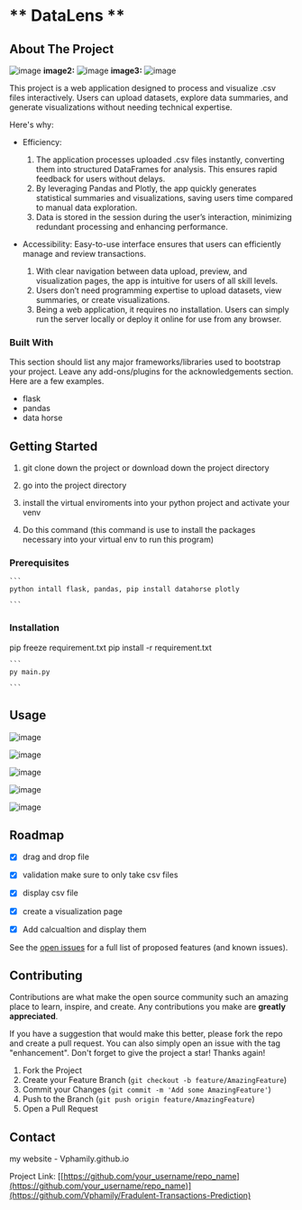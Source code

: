 # ** DataLens **

<!-- ABOUT THE PROJECT -->
## About The Project


![image](https://user-images.githubusercontent.com/86323153/226807977-ecdbfb06-4847-428b-b27e-57478ce1ad65.png)
**image2:**
![image](https://user-images.githubusercontent.com/86323153/226808096-4ce26bbb-6933-4c5b-80b7-6ee90f30ba85.png)
**image3:**
![image](https://user-images.githubusercontent.com/86323153/226808148-c341c2b6-2c93-4ad0-9495-aade01e4fc56.png)



This project is a web application designed to process and visualize .csv files interactively. Users can upload datasets, explore data summaries, and generate visualizations without needing technical expertise.



Here's why:
* Efficiency:
  1. The application processes uploaded .csv files instantly, converting them into structured DataFrames for analysis. This ensures rapid feedback for users without              delays.
  2. By leveraging Pandas and Plotly, the app quickly generates statistical summaries and visualizations, saving users time compared to manual data exploration.
  3. Data is stored in the session during the user’s interaction, minimizing redundant processing and enhancing performance.
  
* Accessibility: Easy-to-use interface ensures that users can efficiently manage and review transactions.
  1. With clear navigation between data upload, preview, and visualization pages, the app is intuitive for users of all skill levels.
  2. Users don’t need programming expertise to upload datasets, view summaries, or create visualizations.
  3. Being a web application, it requires no installation. Users can simply run the server locally or deploy it online for use from any browser.

### Built With

This section should list any major frameworks/libraries used to bootstrap your project. Leave any add-ons/plugins for the acknowledgements section. Here are a few examples.

- flask
- pandas
- data horse



<!-- GETTING STARTED -->
## Getting Started

1. git clone down the project or download down the project directory

2. go into the project directory 

3. install the virtual enviroments into your python project and activate your venv

4. Do this command (this command is use to install the packages necessary into your virtual env to run this program)




### Prerequisites

````
```
python intall flask, pandas, pip install datahorse plotly

```
````

  

### Installation

pip freeze requirement.txt
pip install -r requirement.txt


````
```
py main.py

```
````
<!-- USAGE EXAMPLES -->
## Usage
![image](https://github.com/user-attachments/assets/d6d1e8b6-c657-485a-9473-b720a08d48d8)

![image](https://github.com/user-attachments/assets/18c4501f-e95f-40f6-b1cf-b90d231e3357)

![image](https://github.com/user-attachments/assets/f3a9476c-16a6-4a64-ade1-0acdf32e217f)

![image](https://github.com/user-attachments/assets/f95d098f-9e30-4b8b-8f07-0f2834438936)

![image](https://github.com/user-attachments/assets/c107cf9c-a1ab-4dbe-863d-f364f1595f1c)


<!-- ROADMAP -->
## Roadmap

- [x] drag and drop file
- [x] validation make sure to only take csv files
- [x] display csv file
- [x] create a visualization page
- [x] Add calcualtion and display them 


See the [open issues](https://github.com/othneildrew/Best-README-Template/issues) for a full list of proposed features (and known issues).



<!-- CONTRIBUTING -->
## Contributing

Contributions are what make the open source community such an amazing place to learn, inspire, and create. Any contributions you make are **greatly appreciated**.

If you have a suggestion that would make this better, please fork the repo and create a pull request. You can also simply open an issue with the tag "enhancement".
Don't forget to give the project a star! Thanks again!

1. Fork the Project
2. Create your Feature Branch (`git checkout -b feature/AmazingFeature`)
3. Commit your Changes (`git commit -m 'Add some AmazingFeature'`)
4. Push to the Branch (`git push origin feature/AmazingFeature`)
5. Open a Pull Request






<!-- CONTACT -->
## Contact

my website - Vphamily.github.io

Project Link: [[https://github.com/your_username/repo_name](https://github.com/your_username/repo_name)](https://github.com/Vphamily/Fradulent-Transactions-Prediction)
